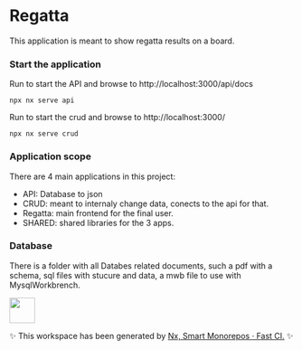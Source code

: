 # Regatta
This application is meant to show regatta results on a board.


### Start the application

Run to start the API and browse to http://localhost:3000/api/docs
```
npx nx serve api
```

Run to start the crud and browse to http://localhost:3000/
```
npx nx serve crud
```


### Application scope

There are 4 main applications in this project:
- API: Database to json 
- CRUD: meant to internaly change data, conects to the api for that. 
- Regatta: main frontend for the final user.
- SHARED: shared libraries for the 3 apps.

### Database

There is a folder with all Databes related documents, such a pdf with a schema, sql files with stucure and data, a mwb file to use with MysqlWorkbrench.


<a alt="Nx logo" href="https://nx.dev" target="_blank" rel="noreferrer"><img src="https://raw.githubusercontent.com/nrwl/nx/master/images/nx-logo.png" width="45"></a>

✨ This workspace has been generated by [Nx, Smart Monorepos · Fast CI.](https://nx.dev) ✨